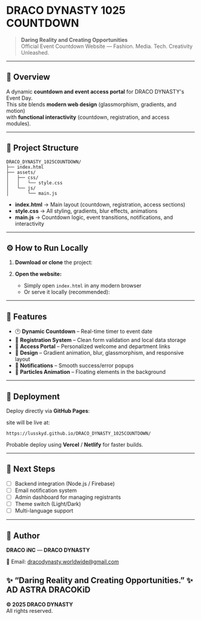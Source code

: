 # DRACO DYNASTY 1025 COUNTDOWN

> **Daring Reality and Creating Opportunities**  
> Official Event Countdown Website — Fashion. Media. Tech. Creativity Unleashed.

---

## 🌟 Overview

A dynamic **countdown and event access portal** for DRACO DYNASTY's Event Day.  
This site blends **modern web design** (glassmorphism, gradients, and motion)  
with **functional interactivity** (countdown, registration, and access modules).

---

## 📂 Project Structure

```
DRACO_DYNASTY_1025COUNTDOWN/
├── index.html
├── assets/
│   ├── css/
│   │   └── style.css
│   └── js/
│       └── main.js
```

- **index.html** → Main layout (countdown, registration, access sections)
- **style.css** → All styling, gradients, blur effects, animations
- **main.js** → Countdown logic, event transitions, notifications, and interactivity

---

## ⚙️ How to Run Locally

1. **Download or clone** the project:
   

2. **Open the website:**
   - Simply open `index.html` in any modern browser
   - Or serve it locally (recommended):
    

---

## 🧠 Features

- 🕐 **Dynamic Countdown** – Real-time timer to event date  
- 📝 **Registration System** – Clean form validation and local data storage  
- 💫 **Access Portal** – Personalized welcome and department links  
- 🎨 **Design** – Gradient animation, blur, glassmorphism, and responsive layout  
- 🔔 **Notifications** – Smooth success/error popups  
- 🌌 **Particles Animation** – Floating elements in the background  

---

## 🚀 Deployment

Deploy directly via **GitHub Pages**:
 
 site will be live at:
   ```
   https://lusskyd.github.io/DRACO_DYNASTY_1025COUNTDOWN/
   ```

Probable deploy using **Vercel** / **Netlify** for faster builds.

---

## 🔮 Next Steps

- [ ] Backend integration (Node.js / Firebase)
- [ ] Email notification system
- [ ] Admin dashboard for managing registrants
- [ ] Theme switch (Light/Dark)
- [ ] Multi-language support

---

## 👤 Author

**DRACO iNC** — **DRACO DYNASTY**

📧 Email: dracodynasty.worldwide@gmail.com  

✨ “Daring Reality and Creating Opportunities.”
✨ AD ASTRA DRACOKiD
---

**© 2025 DRACO DYNASTY**  
All rights reserved.
